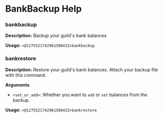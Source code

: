 # BankBackup Help

### bankbackup

**Description:** Backup your guild's bank balances

**Usage:** `<@1275521742961508432>bankbackup`

### bankrestore

**Description:** Restore your guild's bank balances.
Attach your backup file with this command.

**Arguments**
- `<set_or_add>`: Whether you want to `add` or `set` balances from the backup.

**Usage:** `<@1275521742961508432>bankrestore`

